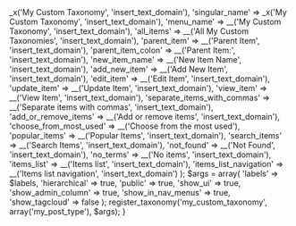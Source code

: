 <?php

add_action('init', 'add_my_custom_taxonomy');
function add_my_custom_taxonomy() {
    $labels = array(
		'name'                       => _x('My Custom Taxonomy', 'insert_text_domain'),
		'singular_name'              => _x('My Custom Taxonomy', 'insert_text_domain'),
		'menu_name'                  => __('My Custom Taxonomy', 'insert_text_domain'),
		'all_items'                  => __('All My Custom Taxonomies', 'insert_text_domain'),
		'parent_item'                => __('Parent Item', 'insert_text_domain'),
		'parent_item_colon'          => __('Parent Item:', 'insert_text_domain'),
		'new_item_name'              => __('New Item Name', 'insert_text_domain'),
		'add_new_item'               => __('Add New Item', 'insert_text_domain'),
		'edit_item'                  => __('Edit Item', 'insert_text_domain'),
		'update_item'                => __('Update Item', 'insert_text_domain'),
		'view_item'                  => __('View Item', 'insert_text_domain'),
		'separate_items_with_commas' => __('Separate items with commas', 'insert_text_domain'),
		'add_or_remove_items'        => __('Add or remove items', 'insert_text_domain'),
		'choose_from_most_used'      => __('Choose from the most used'),
		'popular_items'              => __('Popular Items', 'insert_text_domain'),
		'search_items'               => __('Search Items', 'insert_text_domain'),
		'not_found'                  => __('Not Found', 'insert_text_domain'),
		'no_terms'                   => __('No items', 'insert_text_domain'),
		'items_list'                 => __('Items list', 'insert_text_domain'),
		'items_list_navigation'      => __('Items list navigation', 'insert_text_domain') 
    );
    $args = array(
		'labels'                     => $labels,
		'hierarchical'               => true,
		'public'                     => true,
		'show_ui'                    => true,
		'show_admin_column'          => true,
		'show_in_nav_menus'          => true,
		'show_tagcloud'              => false
    );
    register_taxonomy('my_custom_taxonomy', array('my_post_type'), $args);
}
